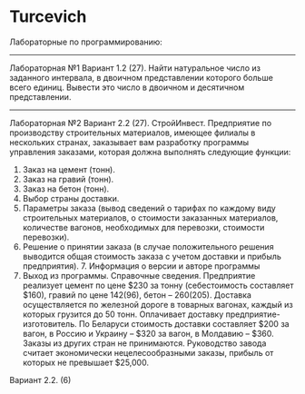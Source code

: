 # Turcevich
Лабораторные по программированию:
__________________________________________________________________________________________________________________________________________
Лабораторная №1
Вариант 1.2 (27).
Найти натуральное число из заданного интервала, в двоичном представлении которого больше всего единиц. Вывести это число в двоичном и десятичном представлении. 
__________________________________________________________________________________________________________________________________________
Лабораторная №2
Вариант 2.2 (27).
 СтройИнвест. Предприятие по производству строительных материалов, имеющее филиалы в нескольких странах, заказывает 
вам разработку программы управления заказами, которая должна выполнять следующие функции:
1. Заказ на цемент (тонн).
2. Заказ на гравий (тонн).
3. Заказ на бетон (тонн).
4. Выбор страны доставки.
5. Параметры заказа (вывод сведений о тарифах по каждому виду строительных материалов, о стоимости заказанных материалов, количестве вагонов, необходимых для перевозки, стоимости перевозки).
6. Решение о принятии заказа (в случае положительного решения выводится общая стоимость заказа с учетом доставки и прибыль предприятия). 7. Информация о версии и авторе программы
8. Выход из программы. Справочные сведения. Предприятие реализует цемент по цене $230 за тонну (себестоимость составляет $160), гравий по цене $142 ($96), бетон – $260 ($205). Доставка осуществляется по железной дороге в товарных вагонах, каждый из которых грузится до 50 тонн. Оплачивает доставку предприятие-изготовитель. По Беларуси стоимость доставки составляет $200 за вагон, в Россию и Украину – $320 за вагон, в Молдавию – $360. Заказы из других стран не принимаются. Руководство завода считает экономически нецелесообразными заказы, прибыль от которых не превышает $25,000.
>>>>>>>>>>>>>>>>>>>>>>>>>>>>>>>>>>>>>>>>>>>>>>>>>>>>>>>>>>>>>>>>>>>>>>>>>>>>>>>>>>>>>>>>>>>>>>>>>>>>>>>>>>>>>>>>>>>>>>>>>>>>>>>>>>>>>>>>>>
Вариант 2.2. (6) 
